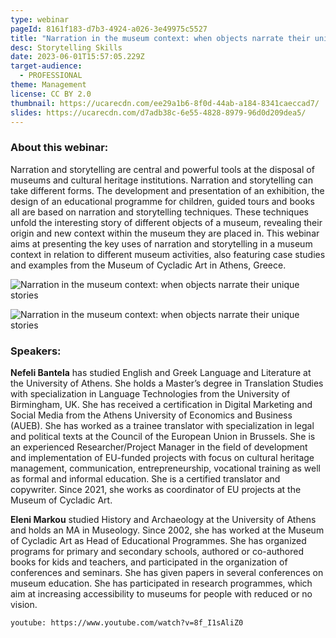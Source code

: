 ```yaml
---
type: webinar
pageId: 8161f183-d7b3-4924-a026-3e49975c5527
title: "Narration in the museum context: when objects narrate their unique stories"
desc: Storytelling Skills
date: 2023-06-01T15:57:05.229Z
target-audience:
  - PROFESSIONAL
theme: Management
license: CC BY 2.0
thumbnail: https://ucarecdn.com/ee29a1b6-8f0d-44ab-a184-8341caeccad7/
slides: https://ucarecdn.com/d7adb38c-6e55-4828-8979-96d0d209dea5/
---
```

### About this webinar:

Narration and storytelling are central and powerful tools at the disposal of museums and cultural heritage institutions. Narration and storytelling can take different forms. The development and presentation of an exhibition, the design of an educational programme for children, guided tours and books all are based on narration and storytelling techniques. These techniques unfold the interesting story of different objects of a museum, revealing their origin and new context within the museum they are placed in. This webinar aims at presenting the key uses of narration and storytelling in a museum context in relation to different museum activities, also featuring case studies and examples from the Museum of Cycladic Art in Athens, Greece. 

![Narration in the museum context: when objects narrate their unique stories](https://ucarecdn.com/e7d59838-09e7-4075-8191-eb508cfc82eb/ "Narration in the museum context: when objects narrate their unique stories")

![Narration in the museum context: when objects narrate their unique stories](https://ucarecdn.com/e6fbce62-84dd-487a-b83b-6eaa3fba0738/ "Narration in the museum context: when objects narrate their unique stories")

### Speakers:

**Nefeli Bantela** has studied English and Greek Language and Literature at the University of Athens. She holds a Master’s degree in Translation Studies with specialization in Language Technologies from the University of Birmingham, UK. She has received a certification in Digital Marketing and Social Media from the Athens University of Economics and Business (AUEB). She has worked as a trainee translator with specialization in legal and political texts at the Council of the European Union in Brussels. She is an experienced Researcher/Project Manager in the field of development and implementation of EU-funded projects with focus on cultural heritage management, communication, entrepreneurship, vocational training as well as formal and informal education. She is a certified translator and copywriter. Since 2021, she works as coordinator of EU projects at the Museum of Cycladic Art. 

**Eleni Markou** studied History and Archaeology at the University of Athens and holds an MA in Museology. Since 2002, she has worked at the Museum of Cycladic Art as Head of Educational Programmes. She has organized programs for primary and secondary schools, authored or co-authored books for kids and teachers, and participated in the organization of conferences and seminars. She has given papers in several conferences on museum education. She has participated in research programmes, which aim at increasing accessibility to museums for people with reduced or no vision.

`youtube: https://www.youtube.com/watch?v=8f_I1sAliZ0`
